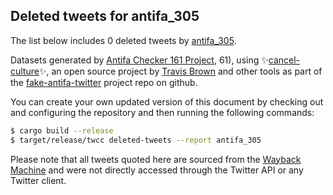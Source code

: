 ## Deleted tweets for antifa_305

The list below includes 0 deleted tweets by
[antifa_305](https://twitter.com/antifa_305).



Datasets generated by [Antifa Checker 161 Project](https://twitter.com/antifacheck161), 61), using ✨[cancel-culture](https://github.com/travisbrown/cancel-culture)✨, an open source project by 
[Travis Brown](https://twitter.com/travisbrown) and other tools as part of the 
[fake-antifa-twitter](https://github.com/antifacheck161/fake-antifa-twitter) project repo on github.

You can create your own updated version of this document by checking out and configuring the
repository and then running the following commands:

```bash
$ cargo build --release
$ target/release/twcc deleted-tweets --report antifa_305
```

Please note that all tweets quoted here are sourced from the
[Wayback Machine](https://web.archive.org) and were not directly accessed through the Twitter API or
any Twitter client.

